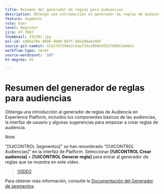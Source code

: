 ```yaml
---
title: Resumen del generador de reglas para audiencias
description: Obtenga una introducción al generador de reglas de Audiencia en Experience Platform, incluidos los componentes básicos de las audiencias, la interfaz de usuario y algunas sugerencias para empezar a crear reglas de audiencia.
feature: Segments
role: User
level: Beginner
jira: KT-7887
thumbnail: 333301.jpg
exl-id: ed66a76e-909b-4b60-887f-58e3d6ab349f
source-git-commit: 42427df298e2c5ae734ce050e935378db51e66a1
workflow-type: tm+mt
source-wordcount: '107'
ht-degree: 6%

---
```


# Resumen del generador de reglas para audiencias

Obtenga una introducción al generador de reglas de Audiencia en Experience Platform, incluidos los componentes básicos de las audiencias, la interfaz de usuario y algunas sugerencias para empezar a crear reglas de audiencia.

>[!NOTE]
>
> &quot;[!UICONTROL Segmentos]&quot; se han renombrado &quot;[!UICONTROL Audiencias]&quot; en la interfaz de Platform. Seleccionar **[!UICONTROL Crear audiencia]** > **[!UICONTROL Generar regla]** para entrar al generador de reglas que se muestra en este vídeo.


>[!VIDEO](https://video.tv.adobe.com/v/333301/?quality=12&learn=on)

Para obtener más información, consulte la [Documentación del Generador de segmentos](https://experienceleague.adobe.com/docs/experience-platform/segmentation/ui/segment-builder.html?lang=es).
